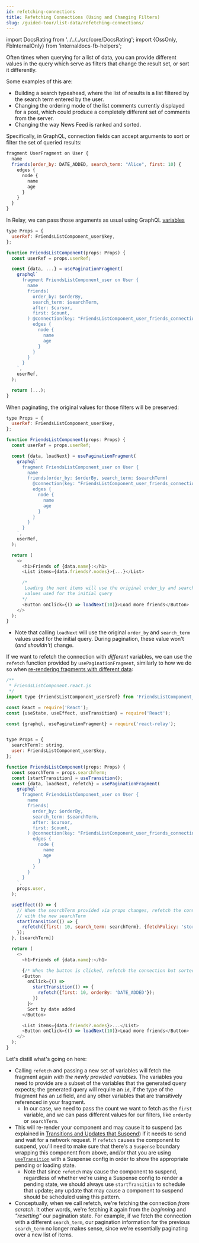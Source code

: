 ```yaml
---
id: refetching-connections
title: Refetching Connections (Using and Changing Filters)
slug: /guided-tour/list-data/refetching-connections/
---
```


import DocsRating from '../../../src/core/DocsRating';
import {OssOnly, FbInternalOnly} from 'internaldocs-fb-helpers';

Often times when querying for a list of data, you can provide different values in the query which serve as filters that change the result set, or sort it differently.

Some examples of this are:

* Building a search typeahead, where the list of results is a list filtered by the search term entered by the user.
* Changing the ordering mode of the list comments currently displayed for a post, which could produce a completely different set of comments from the server.
* Changing the way News Feed is ranked and sorted.


Specifically, in GraphQL, connection fields can accept arguments to sort or filter the set of queried results:

```js
fragment UserFragment on User {
  name
  friends(order_by: DATE_ADDED, search_term: "Alice", first: 10) {
    edges {
      node {
        name
        age
      }
    }
  }
}
```


In Relay, we can pass those arguments as usual using GraphQL [variables](../../rendering/variables/)

```js
type Props = {
  userRef: FriendsListComponent_user$key,
};

function FriendsListComponent(props: Props) {
  const userRef = props.userRef;

  const {data, ...} = usePaginationFragment(
    graphql`
      fragment FriendsListComponent_user on User {
        name
        friends(
          order_by: $orderBy,
          search_term: $searchTerm,
          after: $cursor,
          first: $count,
        ) @connection(key: "FriendsListComponent_user_friends_connection") {
          edges {
            node {
              name
              age
            }
          }
        }
      }
    `,
    userRef,
  );

  return (...);
}
```


When paginating, the original values for those filters will be preserved:

```js
type Props = {
  userRef: FriendsListComponent_user$key,
};

function FriendsListComponent(props: Props) {
  const userRef = props.userRef;

  const {data, loadNext} = usePaginationFragment(
    graphql`
      fragment FriendsListComponent_user on User {
        name
        friends(order_by: $orderBy, search_term: $searchTerm)
          @connection(key: "FriendsListComponent_user_friends_connection") {
          edges {
            node {
              name
              age
            }
          }
        }
      }
    `,
    userRef,
  );

  return (
    <>
      <h1>Friends of {data.name}:</h1>
      <List items={data.friends?.nodes}>{...}</List>

      /*
       Loading the next items will use the original order_by and search_term
       values used for the initial query
      */
      <Button onClick={() => loadNext(10)}>Load more friends</Button>
    </>
  );
}
```

* Note that calling `loadNext` will use the original `order_by` and `search_term` values used for the initial query. During pagination, these value won't (*and shouldn't*) change.


If we want to refetch the connection with *different* variables, we can use the `refetch` function provided by `usePaginationFragment`, similarly to how we do so when [re-rendering fragments with different data](../../refetching/refetching-fragments-with-different-data/):

```js
/**
 * FriendsListComponent.react.js
 */
import type {FriendsListComponent_user$ref} from 'FriendsListComponent_user.graphql';

const React = require('React');
const {useState, useEffect, useTransition} = require('React');

const {graphql, usePaginationFragment} = require('react-relay');


type Props = {
  searchTerm?: string,
  user: FriendsListComponent_user$key,
};

function FriendsListComponent(props: Props) {
  const searchTerm = props.searchTerm;
  const [startTransition] = useTransition();
  const {data, loadNext, refetch} = usePaginationFragment(
    graphql`
      fragment FriendsListComponent_user on User {
        name
        friends(
          order_by: $orderBy,
          search_term: $searchTerm,
          after: $cursor,
          first: $count,
        ) @connection(key: "FriendsListComponent_user_friends_connection") {
          edges {
            node {
              name
              age
            }
          }
        }
      }
    `,
    props.user,
  );

  useEffect(() => {
    // When the searchTerm provided via props changes, refetch the connection
    // with the new searchTerm
    startTransition(() => {
      refetch({first: 10, search_term: searchTerm}, {fetchPolicy: 'store-or-network'});
    });
  }, [searchTerm])

  return (
    <>
      <h1>Friends of {data.name}:</h1>

      {/* When the button is clicked, refetch the connection but sorted differently */}
      <Button
        onClick={() =>
          startTransition(() => {
            refetch({first: 10, orderBy: 'DATE_ADDED'});
          })
        }>
        Sort by date added
      </Button>

      <List items={data.friends?.nodes}>...</List>
      <Button onClick={() => loadNext(10)}>Load more friends</Button>
    </>
  );
}
```

Let's distill what's going on here:

* Calling `refetch` and passing a new set of variables will fetch the fragment again *with the newly provided variables*. The variables you need to provide are a subset of the variables that the generated query expects; the generated query will require an `id`, if the type of the fragment has an `id` field, and any other variables that are transitively referenced in your fragment.
    * In our case, we need to pass the count we want to fetch as the `first` variable, and we can pass different values for our filters, like `orderBy` or `searchTerm`.
* This will re-render your component and may cause it to suspend (as explained in [Transitions and Updates that Suspend](../../rendering/loading-states/)) if it needs to send and wait for a network request. If `refetch` causes the component to suspend, you'll need to make sure that there's a `Suspense` boundary wrapping this component from above, and/or that you are using [`useTransition`](https://reactjs.org/docs/concurrent-mode-patterns.html#transitions) with a Suspense config in order to show the appropriate pending or loading state.
    * Note that since `refetch` may cause the component to suspend, regardless of whether we're using a Suspense config to render a pending state, we should always use `startTransition` to schedule that update; any update that may cause a component to suspend should be scheduled using this pattern.
* Conceptually, when we call refetch, we're fetching the connection *from scratch*. It other words, we're fetching it again from the *beginning* and *"resetting"* our pagination state. For example, if we fetch the connection with a different `search_term`, our pagination information for the previous `search_term` no longer makes sense, since we're essentially paginating over a new list of items.




<DocsRating />
